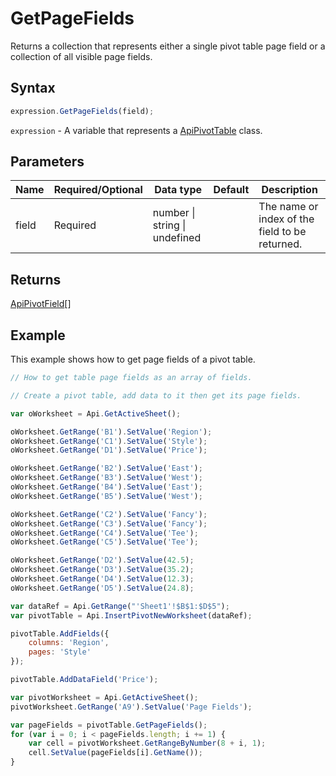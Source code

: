 # GetPageFields

Returns a collection that represents either a single pivot table page field
or a collection of all visible page fields.

## Syntax

```javascript
expression.GetPageFields(field);
```

`expression` - A variable that represents a [ApiPivotTable](../ApiPivotTable.md) class.

## Parameters

| **Name** | **Required/Optional** | **Data type** | **Default** | **Description** |
| ------------- | ------------- | ------------- | ------------- | ------------- |
| field | Required | number \| string \| undefined |  | The name or index of the field to be returned. |

## Returns

[ApiPivotField](../../ApiPivotField/ApiPivotField.md)[]

## Example

This example shows how to get page fields of a pivot table.

```javascript editor-xlsx
// How to get table page fields as an array of fields.

// Create a pivot table, add data to it then get its page fields.

var oWorksheet = Api.GetActiveSheet();

oWorksheet.GetRange('B1').SetValue('Region');
oWorksheet.GetRange('C1').SetValue('Style');
oWorksheet.GetRange('D1').SetValue('Price');

oWorksheet.GetRange('B2').SetValue('East');
oWorksheet.GetRange('B3').SetValue('West');
oWorksheet.GetRange('B4').SetValue('East');
oWorksheet.GetRange('B5').SetValue('West');

oWorksheet.GetRange('C2').SetValue('Fancy');
oWorksheet.GetRange('C3').SetValue('Fancy');
oWorksheet.GetRange('C4').SetValue('Tee');
oWorksheet.GetRange('C5').SetValue('Tee');

oWorksheet.GetRange('D2').SetValue(42.5);
oWorksheet.GetRange('D3').SetValue(35.2);
oWorksheet.GetRange('D4').SetValue(12.3);
oWorksheet.GetRange('D5').SetValue(24.8);

var dataRef = Api.GetRange("'Sheet1'!$B$1:$D$5");
var pivotTable = Api.InsertPivotNewWorksheet(dataRef);

pivotTable.AddFields({
	columns: 'Region',
	pages: 'Style'
});

pivotTable.AddDataField('Price');

var pivotWorksheet = Api.GetActiveSheet();
pivotWorksheet.GetRange('A9').SetValue('Page Fields');

var pageFields = pivotTable.GetPageFields();
for (var i = 0; i < pageFields.length; i += 1) {
	var cell = pivotWorksheet.GetRangeByNumber(8 + i, 1);
	cell.SetValue(pageFields[i].GetName());
}

```
